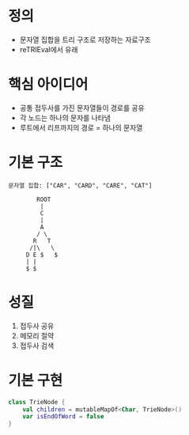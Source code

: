 # 정의
- 문자열 집합을 트리 구조로 저장하는 자료구조
- reTRIEval에서 유래

# 핵심 아이디어
- 공통 접두사를 가진 문자열들이 경로를 공유
- 각 노드는 하나의 문자를 나타냄
- 루트에서 리프까지의 경로 = 하나의 문자열

# 기본 구조
```text
문자열 집합: ["CAR", "CARD", "CARE", "CAT"]

        ROOT
         |
         C
         |
         A
        / \
       R   T
      /|\   \
     D E $   $
     | |
     $ $
```

# 성질
1. 접두사 공유
2. 메모리 절약
3. 접두사 검색

# 기본 구현
```kotlin
class TrieNode {
    val children = mutableMapOf<Char, TrieNode>()
    var isEndOfWord = false
}
```